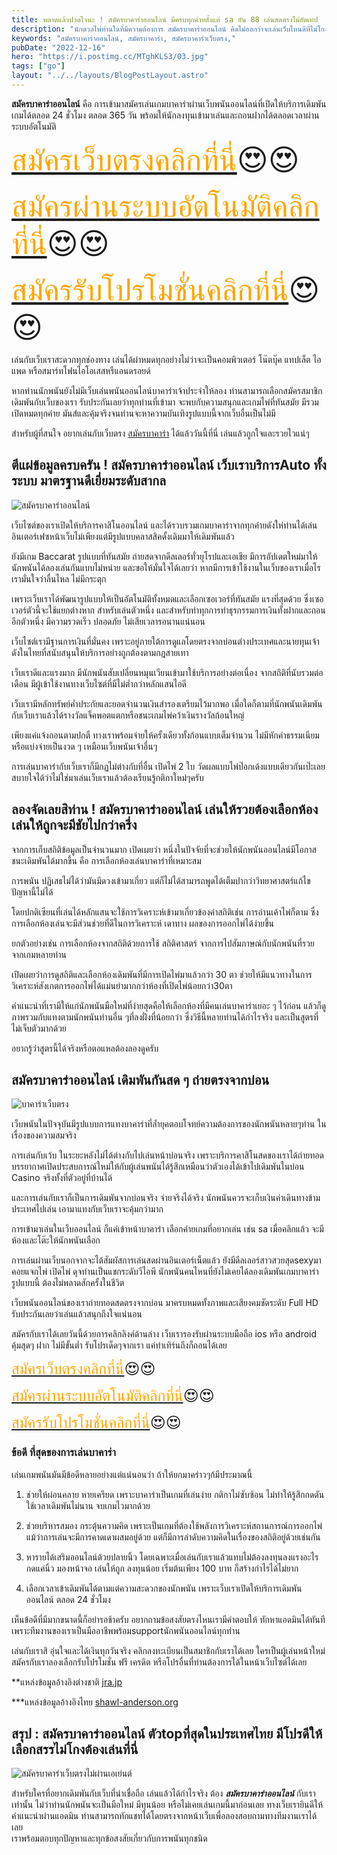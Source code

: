 ```yaml
---
title: พลาดแล้วปวดใจนะ ! สมัครบาคาร่าออนไลน์ มีครบทุกค่ายตั้งแต่ sa ยัน 88 เล่นสดตรงไม่อัดเทป
description: "นักดวลไพ่ท่านใดที่มีความต้องการ สมัครบาคาร่าออนไลน์ คิดไม่ออกว่าจะเล่นเว็บไหนดีที่ไม่โกง เงินเข้าเร็ว กดกับเราได้เลย"
keywords: "สมัครบาคาร่าออนไลน์, สมัครบาคาร่า, สมัครบาคาร่าเว็บตรง,"
pubDate: "2022-12-16"
hero: "https://i.postimg.cc/MTghKLS3/03.jpg"
tags: ["go"]
layout: "../../layouts/BlogPostLayout.astro"
---
```







**สมัครบาคาร่าออนไลน์** คือ การเข้ามาสมัครเล่นเกมบาคาร่าผ่านเว็บพนันออนไลน์ที่เปิดให้บริการเดิมพันเกมได้ตลอด 24 ชั่วโมง ตลอด 365 วัน พร้อมให้นักลงทุนเข้ามาเล่นและถอนฝากได้ตลอดเวลาผ่านระบบอัตโนมัติ 

<font size= "7">[<span style="color:orange">สมัครเว็บตรงคลิกที่นี่</span>](https://nazavip.com/26174/t41626o2r59456244323y2m2l464p4)😍😍</font>

<font size= "7">[<span style="color:orange">สมัครผ่านระบบอัตโนมัติคลิกที่นี่</span>](https://nazavip.com/26174/t41626o2r59456244323y2m2l464p4)😍😍</font>

<font size= "7">[<span style="color:orange">สมัครรับโปรโมชั่นคลิกที่นี</span>่](https://nazavip.com/26174/t41626o2r59456244323y2m2l464p4)😍😍</font>

เล่นกับเว็บเราสะดวกทุกช่องทาง เล่นได้ผ่าหมดทุกอย่างไม่ว่าจะเป็นคอมพิวเตอร์ โน๊ตบุ๊ค แทปเล็ต ไอแพด หรือสมาร์ทโฟนไอโอเสสหรืแอนดรอยด์

หากท่านนักพนันยังไม่มีเว็บเล่นพนันออนไลน์บาคาร่าเจ้าประจำให้ลอง ท่านสามารถเลือกสมัครสมาชิกเดิมพันกับเว็บของเรา  รับประกันเลยว่าทุกท่านที่เข้ามา จะพบกับความสนุกและเกมไพ่ที่ทันสมัย มีรวมเปิดหมดทุกค่าย มันส์และคุ้มจริงจนท่านจะหาความบันเทิงรูปแบบนี้จากเว็บอื่นเป็นไม่มี


สำหรับผู้ที่สนใจ อยากเล่นกับเว็บตรง [สมัครบาคาร่า](registerbaccarat) ได้แล้ววันนี้ที่นี่ เล่นแล้วถูกใจและรวยไวแน่ๆ






## ตีแผ่ข้อมูลครบครัน ! สมัครบาคาร่าออนไลน์ เว็บเราบริการAuto ทั้งระบบ มาตรฐานดีเยี่ยมระดับสากล





![สมัครบาคาร่าออนไลน์](https://i.postimg.cc/MTghKLS3/03.jpg)

เว็บไซต์ของเราเปิดให้บริการคาสิโนออนไลน์ และได้รวบรวมเกมบาคาร่าจากทุกค่ายดังให่ท่านได้เล่น อินเตอร์เฟซหน้าเว็บไม่เพียงแต่มีรูปแบบคลาสสิคดั้งเดิมมาให้เดิมพันแล้ว 

ยังมีเกม Baccarat รูปแบบที่ทันสมัย ถ่ายสดจากดีลเลอร์ทั่วยุโรปและเอเชีย มีการอัปเดตใหม่มาให้นักพนันได้ลองเล่นกันแบบไม่หน่าย และขอให้มั่นใจได้เลยว่า หากมีการเข้าใช้งานในเว็บของเราเมื่อไร  เรามั่นใจว่าลื่นไหล ไม่มีกระตุก

 เพราะเว็บเราได้พัฒนารูปแบบให้เป็นอัตโนมัติทั้งหมดและเลือกเซอเวอร์ที่ทันสมัย แรงที่สุดด้วย ซึ่งเซอเวอร์ตัวนี้จะใช้แยกต่างหาก สำหรับเล่นตัวหนึ่ง และสำหรับทำทุกการทำธุรกรรมการเงินทั้งฝากและถอนอีกตัวหนึ่ง มีความรวดเร็ว ปลอดภัย ไม่เสียเวลารอนานแน่นอน

เว็บไซต์เรามีฐานการเงินที่มั่นคง  เพราะอยู่ภายใต้การดูแลโดยตรงจากบ่อนต่างประเทศและนายทุนเจ้าดังในไทยที่สนับสนุนให้บริการอย่างถูกต้องตามกฎสายเทา 

เว็บเราดีและแรงมาก  มีนักพนันสับเปลี่ยนหมุนเวียนเข้ามาใช้บริการอย่างต่อเนื่อง จากสถิติที่นับรวมต่อเดือน มีผู้เข้าใช้งานทางเว็บไซต์ที่มีไม่ต่ำกว่าหลักแสนไอดี 

เว็บเรามีหลักทรัพย์ค่ำประกัยและยอดจำนวนเงินสำรองเตรียมไว้มากพอ  เมื่อใดก็ตามที่นักพนันเดิมพันกับเว็บเราแล้วได้รางวัลแจ็คพอตแตกหรือชนะเกมไพ่คว้าเงินรางวัลก้อนใหญ่ 

เพียงแค่แจ้งถอนตามปกตื ทางเราพร้อมจ่ายให้ครั้งเดียวทั้งก้อนแบบเต็มจำนวน ไม่มีหักค่าธรรมเนียม หรือแบ่งจ่ายเป็นงวด ๆ เหมือนเว็บพนันเจ้าอื่นๆ 

การเล่นบาคาร่ากับเว็บเราก็มีกฏไม่ต่างกับที่อื่น เปิดไพ่ 2 ใบ วัดผลแบบไพ่ป๊อกเด้งแบบเดียวกันเป๊ะเลย สบายใจได้ว่าไม่ใช่มาเล่นเว็บเราแล้วต้องเรียนรู้กติกาใหม่ๆครับ

## ลองจัดเลยสิท่าน ! สมัครบาคาร่าออนไลน์ เล่นให้รวยต้องเลือกห้องเล่นให้ถูกจะมีชัยไปกว่าครึ่ง


จากการเก็บสถิติข้อมูลเป็นจำนวนมาก เปิดเผยว่า หนึ่งในปัจจัยที่จะช่วยให้นักพนันออนไลน์มีโอกาสชนะเดิมพันได้มากขึ้น คือ การเลือกห้องเล่นบาคาร่าที่เหมาะสม 

การพนัน ปฏิเสธไม่ได้ว่ามันมีดวงเข้ามาเกี่ยว แต่ก็ไม่ได้สามารถพูดได้เต็มปากว่าวิทยาศาสตร์แก้ไขปัญหานี้ไม่ได้

โดยปกติเซียนที่เล่นได้หลักแสนจะใช้การวิเคราะห์เข้ามาเกี่ยวข้องค่าสถิติเช่น การอ่านเค้าไพ่ก็ตาม ซึ่งการเลือกห้องเล่นจะมีส่วนช่วยที่ดีในการวิเคราะห์ เดาทาง ผลของการออกไพ่ได้ง่ายขึ้น 

ยกตัวอย่างเช่น การเลือกห้องจากสถิติด้วยการใช้ สถิติศาสตร์  จากการไปสัมภาษณ์กับนักพนันที่รวยจากเกมหลายท่าน 

เปิดเผยว่าการดูสถิติและเลือกห้องเดิมพันที่มีการเปิดไพ่มาแล้วกว่า 30 ตา ช่วยให้มีแนวทางในการวิเคราะห์สังเกตการออกไพ่ได้แม่นยำมากกว่าห้องที่เปิดไพ่น้อยกว่า30ตา

คำแนะนำที่เรามีให้แก่นักพนันมือใหม่ที่ง่ายสุดคือให้เลือกห้องที่มีคนเล่นบาคาร่าเยอะ ๆ ไว้ก่อน แล้วก็ดูภาพรวมกับแทงตามนักพนันท่านอื่น ๆที่ลงฝั่งที่น้อยกว่า ซึ่งวิธีนี้หลายท่านได้กำไรจริง และเป็นสูตรที่ไม่เจ็บตัวมากด้วย

อยากรู้ว่าสูตรนี้ได้จริงหรือตอแหลต้องลองดูครับ

## สมัครบาคาร่าออนไลน์ เดิมพันกันสด ๆ ถ่ายตรงจากบ่อน

![บาคาร่าเว็บตรง](https://i.postimg.cc/YCkBWTmJ/02.jpg)

เว็บพนันในปัจจุบันมีรูปแบบการแทงบาคาร่าที่ล้ำยุคตอบโจทย์ความต้องการของนักพนันหลายๆท่าน ในเรื่องของความสมจริง

การเล่นกับเว้บ ในระยะหลังไม่ได้ต่างกับไปเล่นหน้าบ่อนจริง เพราะบริการคาสิโนสดของเราได้ถ่ายทอดบรรยากาศเปิดประสบการณ์ใหม่ให้กับผู้เล่นพนันได้รู้สึกเหมือนว่าตัวเองได้เข้าไปเดิมพันในบ่อน Casino จริงทั้งที่ตัวอยู่ที่บ้านได้ 

และการเล่นกับเราก็เป็นการเดิมพันจากบ่อนจริง จ่ายจริงได้จริง นักพนันควรจะเก็บเงินค่าเดินทางข้ามประเทศไปเล่น เอามาแทงกับเว็บเราจะคุ้มกว่ามาก

การเข้ามาเล่นในเว็บออนไลน์ ก็แค่เข้าหน้าบาคาร่า เลือกค่ายเกมที่อยากเล่น เช่น sa เมื่อคลิกแล้ว จะมีห้องและโต๊ะให้นักพนันเลือก 

การเล่นผ่านเว็บนอกจากจะได้สัมผัสการเล่นสดผ่านอินเตอร์เน็ตแล้ว 
ยังมีดีลเลอร์สาวสวยสุดsexyมาคอยแจกไพ่ เปิดไพ่ ดุจท่านเป็นแขกระดับวีไอพี นักพนันคนไหนที่ยังไม่เคยได้ลองเดิมพันเกมบาคาร่ารูปแบบนี้ ต้องไม่พลาดสักครั้งในชีวิต

เว็บพนันออนไลน์ของเราถ่ายทอดสดตรงจากบ่อน มาครบหมดทั้งภาพและเสียงคมชัดระดับ Full HD รับประกันเลยว่าเล่นแล้วสนุกถึงใจแน่นอน

สมัครกับเราได้เลยวันนี้ด้วยการคลิกลิงค์ด้านล่าง เว็บเรารองรับผ่านระบบมือถือ ios หรือ android คุ้มสุดๆ ฝาก ไม่มีขั้นต่ำ  รับโปรเด็ดๆจากเรา แค่ทำเทิร์นถึงก็ถอนได้เลย 

<font size= "5">[<span style="color:orange">สมัครเว็บตรงคลิกที่นี่</span>](https://nazavip.com/26174/t41626o2r59456244323y2m2l464p4)😍😍</font>

<font size= "5">[<span style="color:orange">สมัครผ่านระบบอัตโนมัติคลิกที่นี่</span>](https://nazavip.com/26174/t41626o2r59456244323y2m2l464p4)😍😍</font>

<font size= "5">[<span style="color:orange">สมัครรับโปรโมชั่นคลิกที่นี</span>่](https://nazavip.com/26174/t41626o2r59456244323y2m2l464p4)😍😍</font>

 
### ข้อดี ที่สุดของการเล่นบาคาร่า


เล่นเกมพนันมันมีข้อดีหลายอย่างแต่แน่นอนว่า ถ้าให้ยกมาคร่าวๆก้มีประมาณนี้
1. ช่วยให้ผ่อนคลาย หายเครียด เพราะบาคาร่าเป็นเกมที่เล่นง่าย กติกาไม่ซับซ้อน ไม่ทำให้รู้สึกกดดัน ใช้เวลาเดิมพันไม่นาน จบเกมไวมากด้วย

2. ช่วยบริหารสมอง กระตุ้นความคิด เพราะเป็นเกมที่ต้องใช้พลังการวิเคราะห์สถานการณ์การออกไพ่ แม้ว่าการเล่นจะมีการคาดเดาผสมอยู่ด้วย แต่ก็มีการลำดับความคิดในเรื่องของสถิติอยู่ด้วยเช่นกัน

3. หารายได้เสริมออนไลน์ด้วยปลายนิ้ว โดยเฉพาะเมื่อเล่นกับเราแล้วแทบไม่ต้องลงทุนลงแรงอะไร กดแค่นิ้ว มองหน้าจอ เล่นให้ถูก
ลงทุนน้อย เริ่มต้นเพียง 100 บาท ก็สร้างกำไรได้ไม่ยาก

4. เลือกเวลาเข้าเดิมพันได้ตามแต่ความสะดวกของนักพนัน เพราะเว็บเราเปิดให้บริการเดิมพันออนไลน์ ตลอด 24 ชั่วโมง


เห็นข้อดีที่มีมากขนาดนี้ก็อย่ารอช้าครับ อยากถามข้อสงสัยตรงไหนเรามีคำตอบให้ ทักหาแอดมินได้ทันที เพราะทีมงานของเราเป็นมืออาชีพพร้อมsupportนักพนันออนไลน์ทุกท่าน 

เล่นกับเราสิ อุ่นใจและได้เงินทุกวันจริง คลิกลงทะเบียนเป็นสมาชิกกับเราได้เลย ใครเป็นผู้เล่นหน้าใหม่ สมัครกับเราลองเลือกรับโปรโมชั่น ฟรี เครดิต หรือโปรอื่นที่ท่านต้องการได้ในหน้าเว็บไซต์ได้เลย 

**แหล่งข้อมูลอ้างอิงต่างชาติ [jra.jp](https://jra.jp/)

***แหล่งข้อมูลอ้างอิงไทย  [shawl-anderson.org](https://www.shawl-anderson.org/)


## สรุป : สมัครบาคาร่าออนไลน์ ตัวtopที่สุดในประเทศไทย มีโปรดีให้เลือกสรรไม่โกงต้องเล่นที่นี่

![สมัครบาคาร่าเว็บตรงไม่ผ่านเอเย่นต์](https://i.postimg.cc/90qJ8XsJ/01.jpg)

สำหรับใครที่อยากเดิมพันกับเว็บที่น่าเชื่อถือ เล่นแล้วได้กำไรจริง ต้อง ***สมัครบาคาร่าออนไลน์*** กับเราเท่านั้น ไม่ว่าท่านนักพนันจะเป็นมือใหม่ มีทุนน้อย หรือไม่เคยเล่นเกมนี้มาก่อนเลย ทางเว็บเรายินดีให้คำแนะนำผ่านแอดมิน ท่านสามารถทักแชทได้โดยตรงจากหน้าเว็บเพื่อลองสอบถามทางทีมงานเราได้เลย  
เราพร้อมตอบทุกปัญหาและทุกข้อสงสัยเกี่ยวกับการพนันทุกชนิด 

